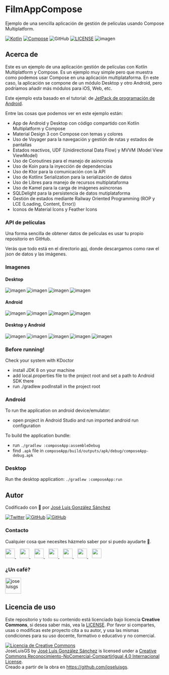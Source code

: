 # FilmAppCompose

Ejemplo de una sencilla aplicación de gestión de películas usando Compose Multiplatform.

[![Kotlin](https://img.shields.io/badge/Code-Kotlin-blueviolet)](https://kotlinlang.org/)
[![Compose](https://img.shields.io/badge/Code-Compose-blue)](https://www.jetbrains.com/es-es/lp/compose-mpp/)
![GitHub](https://img.shields.io/github/last-commit/joseluisgs/FilmAppCompose)
[![LICENSE](https://img.shields.io/badge/Lisence-CC-%23e64545)](https://joseluisgs.github.io/docs/license/)
![imagen](https://repository-images.githubusercontent.com/293498508/1624a845-8807-4b9b-895a-fdbc9ce70678)

## Acerca de

Este es un ejemplo de una aplicación gestión de películas con Kotlin Multiplatform y Compose. Es un ejemplo muy
simple pero que muestra como podemos usar Compose en una aplicación multiplataforma. En este caso, la aplicación se
compone de un módulo Desktop y otro Android, pero podríamos añadir más módulos para iOS, Web, etc.

Este ejemplo esta basado en el tutorial:
de [JetPack de programación de Android](https://github.com/joseluisgs/Kotlin-Jetpack-Android).

Entre las cosas que podemos ver en este ejemplo están:

- App de Android y Desktop con código compartido con Kotlin Multiplatform y Compose
- Material Design 3 con Compose con temas y colores
- Uso de Voyager para la navegación y gestión de rutas y estados de pantallas
- Estados reactivos, UDF (Unidirectional Data Flow) y MVVM (Model View ViewModel)
- Uso de Coroutines para el manejo de asincronía
- Uso de Koin para la inyección de dependencias
- Uso de Ktor para la comunicación con la API
- Uso de Kotlinx Serialization para la serialización de datos
- Uso de Libres para manejo de recursos multiplataforma
- Uso de Kamel para la carga de imágenes asíncronas
- SQLDelight para la persistencia de datos mutiplataforma
- Gestión de estados mediante Railway Oriented Programming (ROP y LCE (Loading, Content, Error))
- Iconos de Material Icons y Feather Icons

### API de películas

Una forma sencilla de obtener datos de películas es usar tu propio repositorio en GitHub.

Verás que todo está en el directorio [api](https://github.com/joseluisgs/FilmAppCompose/tree/main/api), donde
descargamos como raw el json de datos y las imágenes.

### Imagenes

#### Desktop
![imagen](./images/01.png)
![imagen](./images/02.png)
![imagen](./images/03.png)
![imagen](./images/04.png)

#### Android
![imagen](./images/05.png)
![imagen](./images/06.png)
![imagen](./images/07.png)
![imagen](./images/08.png)

#### Desktop y Android
![imagen](./images/09.png)
![imagen](./images/10.png)
![imagen](./images/11.png)
![imagen](./images/12.png)
![imagen](./images/13.png)



### Before running!

Check your system with KDoctor

- install JDK 8 on your machine
- add local.properties file to the project root and set a path to Android SDK there
- run ./gradlew podInstall in the project root

### Android

To run the application on android device/emulator:

- open project in Android Studio and run imported android run configuration

To build the application bundle:

- run `./gradlew :composeApp:assembleDebug`
- find `.apk` file in `composeApp/build/outputs/apk/debug/composeApp-debug.apk`

### Desktop

Run the desktop application: `./gradlew :composeApp:run`

## Autor

Codificado con :sparkling_heart: por [José Luis González Sánchez](https://twitter.com/JoseLuisGS_)

[![Twitter](https://img.shields.io/twitter/follow/JoseLuisGS_?style=social)](https://twitter.com/JoseLuisGS_)
[![GitHub](https://img.shields.io/github/followers/joseluisgs?style=social)](https://github.com/joseluisgs)
[![GitHub](https://img.shields.io/github/stars/joseluisgs?style=social)](https://github.com/joseluisgs)

### Contacto

<p>
  Cualquier cosa que necesites házmelo saber por si puedo ayudarte 💬.
</p>
<p>
 <a href="https://joseluisgs.dev" target="_blank">
        <img src="https://joseluisgs.github.io/img/favicon.png" 
    height="30">
    </a>  &nbsp;&nbsp;
    <a href="https://github.com/joseluisgs" target="_blank">
        <img src="https://distreau.com/github.svg" 
    height="30">
    </a> &nbsp;&nbsp;
        <a href="https://twitter.com/JoseLuisGS_" target="_blank">
        <img src="https://i.imgur.com/U4Uiaef.png" 
    height="30">
    </a> &nbsp;&nbsp;
    <a href="https://www.linkedin.com/in/joseluisgonsan" target="_blank">
        <img src="https://upload.wikimedia.org/wikipedia/commons/thumb/c/ca/LinkedIn_logo_initials.png/768px-LinkedIn_logo_initials.png" 
    height="30">
    </a>  &nbsp;&nbsp;
    <a href="https://discordapp.com/users/joseluisgs#3560" target="_blank">
        <img src="https://logodownload.org/wp-content/uploads/2017/11/discord-logo-4-1.png" 
    height="30">
    </a> &nbsp;&nbsp;
    <a href="https://g.dev/joseluisgs" target="_blank">
        <img loading="lazy" src="https://googlediscovery.com/wp-content/uploads/google-developers.png" 
    height="30">
    </a>  &nbsp;&nbsp;
<a href="https://www.youtube.com/@joseluisgs" target="_blank">
        <img loading="lazy" src="https://upload.wikimedia.org/wikipedia/commons/e/ef/Youtube_logo.png" 
    height="30">
    </a>  
</p>

### ¿Un café?

<p><a href="https://www.buymeacoffee.com/joseluisgs"> <img align="left" src="https://cdn.buymeacoffee.com/buttons/v2/default-blue.png" height="50" alt="joseluisgs" /></a></p><br><br><br>

## Licencia de uso

Este repositorio y todo su contenido está licenciado bajo licencia **Creative Commons**, si desea saber más, vea
la [LICENSE](https://joseluisgs.dev/docs/license/). Por favor si compartes, usas o modificas este proyecto cita a su
autor, y usa las mismas condiciones para su uso docente, formativo o educativo y no comercial.

<a rel="license" href="http://creativecommons.org/licenses/by-nc-sa/4.0/"><img alt="Licencia de Creative Commons" style="border-width:0" src="https://i.creativecommons.org/l/by-nc-sa/4.0/88x31.png" /></a><br /><span xmlns:dct="http://purl.org/dc/terms/" property="dct:title">
JoseLuisGS</span>
by <a xmlns:cc="http://creativecommons.org/ns#" href="https://joseluisgs.dev/" property="cc:attributionName" rel="cc:attributionURL">
José Luis González Sánchez</a> is licensed under
a <a rel="license" href="http://creativecommons.org/licenses/by-nc-sa/4.0/">Creative Commons
Reconocimiento-NoComercial-CompartirIgual 4.0 Internacional License</a>.<br />Creado a partir de la obra
en <a xmlns:dct="http://purl.org/dc/terms/" href="https://github.com/joseluisgs" rel="dct:source">https://github.com/joseluisgs</a>.
